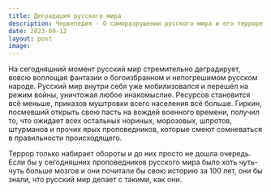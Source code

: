 ```yaml
---
title: Деградация русского мира
description: Червепедия - О саморазрушении русского мира и его терроре против инакомыслящих.
date: 2023-09-12
layout: post
image:
---
```


<p>На сегодняшний момент русский мир стремительно деградирует, вовсю воплощая фантазии о богоизбранном и непогрешимом русском народе. Русский мир внутри себя уже мобилизовался и перешёл на режим войны, уничтожая любое инакомыслие. Ресурсов становится всё меньше, приказов муштровки всего населения всё больше. Гиркин, посмевший открыть свою пасть на вождей военного времени, получил то, что ожидает всех остальных нориных, морозовых, шпротов, штурманов и прочих ярых проповедников, которые смеют сомневаться в правильности происходящего.</p>

<p>Террор только набирает обороты и до них просто не дошла очередь. Если бы у сегодняшних проповедников русского мира было хоть чуть-чуть больше мозгов и они почитали бы свою историю за 100 лет, они бы знали, что русский мир делает с такими, как они.</p>